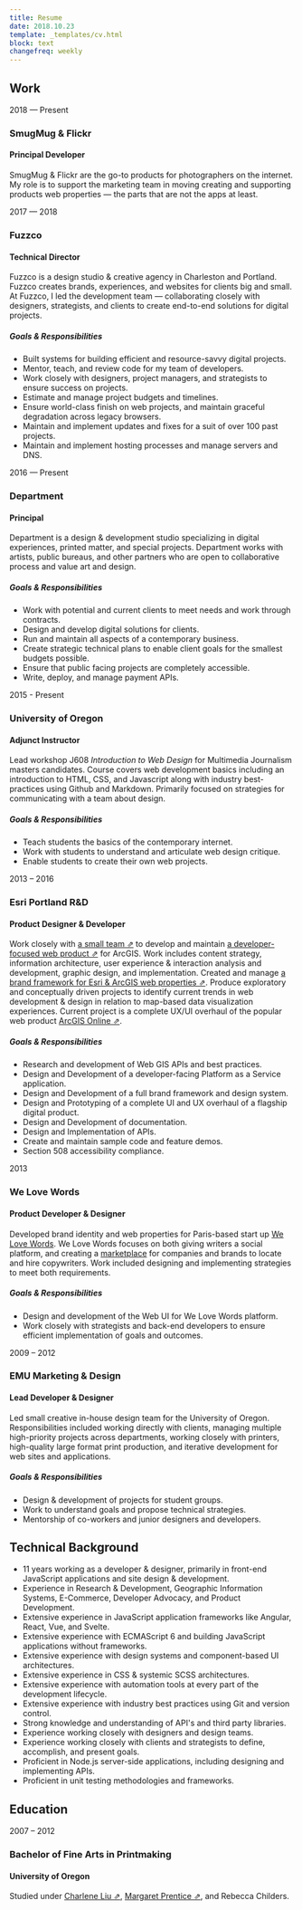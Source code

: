 ```yaml
---
title: Resume
date: 2018.10.23
template: _templates/cv.html
block: text
changefreq: weekly
---
```


## Work

<date>2018 — Present</date>
### SmugMug & Flickr
#### Principal Developer

SmugMug & Flickr are the go-to products for photographers on the internet. My role is to support the marketing team in moving creating and supporting products web properties — the parts that are not the apps at least.

<date>2017 — 2018</date>
### Fuzzco
#### Technical Director

Fuzzco is a design studio & creative agency in Charleston and Portland. Fuzzco creates brands, experiences, and websites for clients big and small. At Fuzzco, I led the development team — collaborating closely with designers, strategists, and clients to create end-to-end solutions for digital projects.

##### Goals & Responsibilities

- Built systems for building efficient and resource-savvy digital projects.
- Mentor, teach, and review code for my team of developers.
- Work closely with designers, project managers, and strategists to ensure success on projects.
- Estimate and manage project budgets and timelines.
- Ensure world-class finish on web projects, and maintain graceful degradation across legacy browsers.
- Maintain and implement updates and fixes for a suit of over 100 past projects.
- Maintain and implement hosting processes and manage servers and DNS.

<date>2016 — Present</date>
### Department
#### Principal

Department is a design & development studio specializing in digital experiences, printed matter, and special projects. Department works with artists, public bureaus, and other partners who are open to collaborative process and value art and design.

##### Goals & Responsibilities

- Work with potential and current clients to meet needs and work through contracts.
- Design and develop digital solutions for clients.
- Run and maintain all aspects of a contemporary business.
- Create strategic technical plans to enable client goals for the smallest budgets possible.
- Ensure that public facing projects are completely accessible.
- Write, deploy, and manage payment APIs.

<date>2015 - Present</date>
### University of Oregon
#### Adjunct Instructor

Lead workshop J608 _Introduction to Web Design_ for Multimedia Journalism masters candidates. Course covers web development basics including an introduction to HTML, CSS, and Javascript along with industry best-practices using Github and Markdown. Primarily focused on strategies for communicating with a team about design.

##### Goals & Responsibilities

- Teach students the basics of the contemporary internet.
- Work with students to understand and articulate web design critique.
- Enable students to create their own web projects.

<date>2013 – 2016</date>
### Esri Portland R&D
#### Product Designer & Developer

Work closely with [a small team ⇗](http://pdx.esri.com/) to develop and maintain [a developer-focused web product ⇗](https://developers.arcgis.com/en/) for ArcGIS. Work includes content strategy, information architecture, user experience & interaction analysis and development, graphic design, and implementation. Created and manage [a brand framework for Esri & ArcGIS web properties ⇗](http://esri.github.io/calcite-web/). Produce exploratory and conceptually driven projects to identify current trends in web development & design in relation to map-based data visualization experiences. Current project is a complete UX/UI overhaul of the popular web product <a href="https://www.arcgis.com/features/">ArcGIS Online ⇗</a>.

##### Goals & Responsibilities

- Research and development of Web GIS APIs and best practices.
- Design and Development of a developer-facing Platform as a Service application.
- Design and Development of a full brand framework and design system.
- Design and Prototyping of a complete UI and UX overhaul of a flagship digital product.
- Design and Development of documentation.
- Design and Implementation of APIs.
- Create and maintain sample code and feature demos.
- Section 508 accessibility compliance.

<date>2013</date>
### We Love Words
#### Product Developer & Designer

Developed brand identity and web properties for Paris-based start up <a href="http://welovewords.com/">We Love Words</a>. We Love Words focuses on both giving writers a social platform, and creating a <a href="http://www.youlovewords.com/">marketplace</a> for companies and brands to locate and hire copywriters. Work included designing and implementing strategies to meet both requirements.

##### Goals & Responsibilities

- Design and development of the Web UI for We Love Words platform.
- Work closely with strategists and back-end developers to ensure efficient implementation of goals and outcomes.

<date>2009 – 2012</date>
### EMU Marketing & Design
#### Lead Developer & Designer

Led small creative in-house design team for the University of Oregon. Responsibilities included working directly with clients, managing multiple high-priority projects across departments, working closely with printers, high-quality large format print production, and iterative development for web sites and applications.

##### Goals & Responsibilities

- Design & development of projects for student groups.
- Work to understand goals and propose technical strategies.
- Mentorship of co-workers and junior designers and developers.

## Technical Background

- 11 years working as a developer & designer, primarily in front-end JavaScript applications and site design & development.
- Experience in Research & Development, Geographic Information Systems, E-Commerce, Developer Advocacy, and Product Development.
- Extensive experience in JavaScript application frameworks like Angular, React, Vue, and Svelte.
- Extensive experience with ECMAScript 6 and building JavaScript applications without frameworks.
- Extensive experience with design systems and component-based UI architectures.
- Extensive experience in CSS & systemic SCSS architectures.
- Extensive experience with automation tools at every part of the development lifecycle.
- Extensive experience with industry best practices using Git and version control.
- Strong knowledge and understanding of API's and third party libraries.
- Experience working closely with designers and design teams.
- Experience working closely with clients and strategists to define, accomplish, and present goals.
- Proficient in Node.js server-side applications, including designing and implementing APIs.
- Proficient in unit testing methodologies and frameworks.

## Education

<date>2007 – 2012</date>
### Bachelor of Fine Arts in Printmaking
#### University of Oregon
Studied under [Charlene Liu ⇗](http://charlene-liu.com/), [Margaret Prentice ⇗](https://margaretprentice.com/), and Rebecca Childers.

<!-- ## Publications

<date>2016</date>
### Heavy Pop
#### Morgan Rosskopf

Risograph printed and handbound artist book for Rosskopf's solo show at [One Grand Gallery](http://www.onegrandgallery.com/)

<date>2012</date>
### [L'Enfer ⇗](http://www.michaelwoolworth.com/books/lenfer)
#### by Stéphane Pencréac'h
Artist book printed for [Michael Woolworth Publications.](http://www.michaelwoolworth.com/) Responsible for design, layout, and printing of type. The book was composed of Xylen-transfered collages onto the back of treated sandpaper. The text of the book was hand-stamped with lithography ink on to the rough surface of the sand paper.

<date>2012</date>
### Axioms
Bachelor of Fine Arts in Printmaking thesis publication. Paired with the Axioms gallery show.

<date>2012</date>
### A Confluence
With Haptic Eye Editions. Artist book exploring the roll of movement of water bodies in the Willamette Valley watershed, published with Haptic Eye Editions.

<date>2011</date>
### Syntax
Letterpress, Intaglio, and Silkscreened artist book developing a visual language of fractured, repeated, and layered letterforms and geometries.

<date>2010</date>
### The Art of Destroying Things on Purpose
#### by [Nathan Landau ⇗](http://nathanlandau.com/)
Illustrated and hand-set book of poetry. Printed lettepress on a Vandercook 4.

<date>2010</date>
### anatomi; typographi
Letterpress artist book exploring the connections between sections of letterforms and body parts.

## Exhibitions

<date>November 2014</date>
### Meridian
#### Café Crema, Portland OR

Group show with Atelier Meridian printmaking studio
[Jane Pagliarulo ⇗](http://www.ateliermeridian.com/teachers.html), Chris Harmon, Rebecca Boraz, Nick Brakel, Nancy Clarke, [Daniel Jasa ⇗](http://danieljasa.com/home.html), and Robert Surette.

<date>May 2012</date>
### Axioms
#### LaVerne Krause Gallery

BFA Thesis Show with [Shelly McMahon ⇗](http://www.shellymcmahon.com/) and Christina Shueler.

<date>April 2012</date>
### The Astronaut Project
#### The Buzz Gallery, Eugene OR

Solo exhibition documenting my (admittedly rather unqualified) application for NASA's astronaut candidate program.

<date>February 2012</date>
### LISA
#### LaVerne Krause Gallery, Eugene OR

Group show with University of Oregon printmakers; Seth Fitzpatrick, [Bryan Schuldt ⇗](https://dribbble.com/btschuldt), [Nina Coloso ⇗](http://ncoloso.tumblr.com/), Jessica Freedman, and [Chelsea Boehnke ⇗](http://www.cboehnke.com/).

<date>November 2011</date>
### Coffee Or Tea
#### LaVerne Krause Gallery, Eugene OR

Group show for [Event Arts / Art Events. ⇗](http://eventarts.tumblr.com/)



<date>June 2011</date>
### Physical Geographies
#### The Buzz Gallery, Eugene OR

Group show with [Paul Pederson. ⇗](http://paulcpederson.com/)
-->
